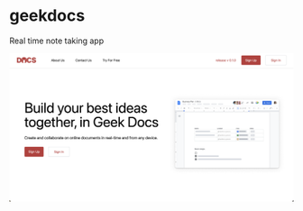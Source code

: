 # geekdocs
Real time note taking app

![GeekDocs](https://github.com/freakstreak/geekdocs/blob/main/geekdocs.png)
